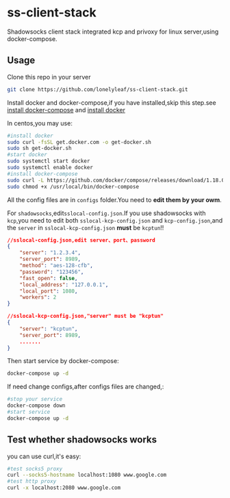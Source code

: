 # ss-client-stack
Shadowsocks client stack integrated kcp and privoxy for linux server,using docker-compose.

## Usage

Clone this repo in your server
```bash
git clone https://github.com/lonelyleaf/ss-client-stack.git
```

Install docker and docker-compose,if you have installed,skip this step.see [install docker-compose](https://docs.docker.com/compose/install/)
and [install docker](https://docs.docker.com/install/)

In centos,you may use:
```bash
#install docker
sudo curl -fsSL get.docker.com -o get-docker.sh
sudo sh get-docker.sh
#start docker
sudo systemctl start docker
sudo systemctl enable docker
#install docker-compose
sudo curl -L https://github.com/docker/compose/releases/download/1.18.0/docker-compose-`uname -s`-`uname -m` -o /usr/local/bin/docker-compose
sudo chmod +x /usr/local/bin/docker-compose
```

All the config files are in `configs` folder.You need to **edit them by your owm**.

For `shadowsocks`,edit`sslocal-config.json`.If you use shadowsocks with `kcp`,you need to 
edit both `sslocal-kcp-config.json` and `kcp-config.json`,and the `server` in `sslocal-kcp-config.json`
**must** be `kcptun`!!
```json
//sslocal-config.json,edit server、port、password
{
    "server": "1.2.3.4",
    "server_port": 8989,
    "method": "aes-128-cfb",
    "password": "123456",
    "fast_open": false,
    "local_address": "127.0.0.1",
    "local_port": 1080,
    "workers": 2
}

//sslocal-kcp-config.json,"server" must be "kcptun"
{
    "server": "kcptun",
    "server_port": 8989,
    .......
}
```

Then start service by docker-compose:
```bash
docker-compose up -d
```

If need change configs,after configs files are changed,:
```bash
#stop your service
docker-compose down
#start service
docker-compose up -d
```

## Test whether shadowsocks works
you can use curl,it's easy:
```bash
#test socks5 proxy 
curl --socks5-hostname localhost:1080 www.google.com
#test http proxy 
curl -x localhost:2080 www.google.com
```
